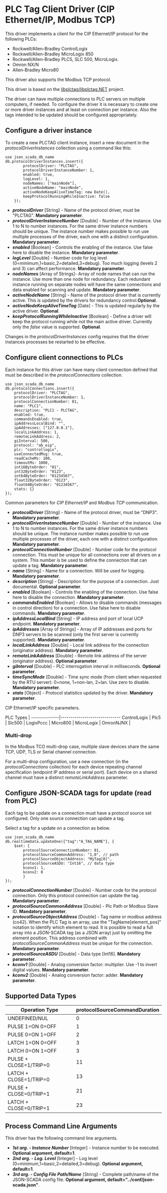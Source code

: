 # PLC Tag Client Driver (CIP Ethernet/IP, Modbus TCP)

This driver implements a client for the CIP Ethernet/IP protocol for the following PLCs:

* Rockwell/Allen-Bradley ControlLogix
* Rockwell/Allen-Bradley MicroLogix 850
* Rockwell/Allen-Bradley PLC5, SLC 500, MicroLogix.
* Omron NX/N
* Allen-Bradley Micro80

This driver also supports the Modbus TCP protocol.

This driver is based on the [libplctag/libplctag.NET](https://github.com/libplctag/libplctag.NET) project.

The driver can have multiple connections to PLC servers on multiple computers, if needed.
To configure the driver it is necessary to create one or more driver instances and at least on connection per instance. Also the tags intended to be updated should be configured appropriately.

##  Configure a driver instance

To create a new PLCTAG client instance, insert a new document in the _protocolDriverInstances_ collection using a command like this:

    use json_scada_db_name
    db.protocolDriverInstances.insert({
            protocolDriver: "PLCTAG",
            protocolDriverInstanceNumber: 1,
            enabled: true,
            logLevel: 1,
            nodeNames: ["mainNode"], 
            activeNodeName: "mainNode",
            activeNodeKeepAliveTimeTag: new Date(),
            keepProtocolRunningWhileInactive: false
        });

* _**protocolDriver**_ [String] - Name of the protocol driver, must be "PLCTAG". **Mandatory parameter**.
* _**protocolDriverInstanceNumber**_ [Double] - Number of the instance. Use 1 to N to number instances. For the same driver instance numbers should be unique. The instance number makes possible to run use multiple processes of the driver, each one with a distinct configuration. **Mandatory parameter**.
* _**enabled**_ [Boolean] - Controls the enabling of the instance. Use false here to disable the instance. **Mandatory parameter**.
* _**logLevel**_ [Double] - Number code for log level (0=minimum,1=basic,2=detailed,3=debug). Too much logging (levels 2 and 3) can affect performance. **Mandatory parameter**.
* _**nodeNames**_ [Array of Strings]- Array of node names that can run the instance. Use more than one node for redundancy. Each redundant instance running on separate nodes will have the same connections and data enabled for scanning and update. **Mandatory parameter**.
* _**activeNodeName**_ [String] - Name of the protocol driver that is currently active. This is updated by the drivers for redundancy control.**Optional**.
* _**activeNodeKeepAliveTimeTag**_ [Date] - This is updated regularly  by the active driver. **Optional**.
* _**keepProtocolRunningWhileInactive**_ [Boolean] - Define a driver will keep the protocol running while not the main active driver. Currently only the _false_ value is supported. **Optional**.

Changes in the _protocolDriverInstances_ config requires that the driver instances processes be restarted to be effective.

## Configure client connections to PLCs

Each instance for this driver can have many client connection defined that must be described in the _protocolConnections_ collection.

    use json_scada_db_name
    db.protocolConnections.insert({
        protocolDriver: "PLCTAG",
        protocolDriverInstanceNumber: 1,
        protocolConnectionNumber: 81,
        name: "PLC1",
        description: "PLC1 - PLCTAG",
        enabled: true,
        commandsEnabled: true,
        ipAddressLocalBind: "", 
        ipAddresses: ["127.0.0.1"],
        localLinkAddress: 1,
        remoteLinkAddress: 2,
        giInterval: 500, 
        protocol: "ab_eip",
        plc: "controllogix",
        useConnectedMsg: true,
        readCacheMs: 100,
        timeoutMs: 1000,
        int16ByteOrder: "01",
        int32ByteOrder: "0123",
        int64ByteOrder: "01234567",
        float32ByteOrder: "0123",
        float64ByteOrder: "01234567",        
        stats: {}
    });

Common parameters for _CIP Ethernet/IP_ and _Modbus TCP_ communication.
* _**protocolDriver**_ [String] - Name of the protocol driver, must be  "DNP3". **Mandatory parameter**.
* _**protocolDriverInstanceNumber**_ [Double] - Number of the instance. Use 1 to N to number instances. For the same driver instance numbers should be unique. The instance number makes possible to run use multiple processes of the driver, each one with a distinct configuration. **Mandatory parameter**.
* _**protocolConnectionNumber**_ [Double] - Number code for the protocol connection. This must be unique for all connections over all drivers on a system. This number is be used to define the connection that can update a tag. **Mandatory parameter**.
* _**name**_ [String] - Name for a connection. Will be used for logging. **Mandatory parameter**.
* _**description**_ [String] - Description for the purpose of a connection. Just documental. **Optional parameter**.
* _**enabled**_ [Boolean] - Controls the enabling of the connection. Use false here to disable the connection. **Mandatory parameter**.
* _**commandsEnabled**_ [Boolean] - Allows to disable commands (messages in control direction) for a connection. Use false here to disable commands. **Mandatory parameter**.
* _**ipAddressLocalBind**_ [String] - IP address and port of local UCP endpoint. **Mandatory parameter**.
* _**ipAddresses**_ [Array of Strings] - Array of IP addresses and ports for DNP3 servers to be scanned (only the first server is currently supported). **Mandatory parameter**.
* _**localLinkAddress**_ [Double] - Local link address for the connection (originator address). **Mandatory parameter**.
* _**remoteLinkAddress**_ [Double] - Remote link address of the server (originator address). **Optional parameter**.
* _**giInterval**_ [Double] - PLC interrogation interval in milliseconds. **Optional parameter**.
* _**timeSyncMode**_ [Double] - Time sync mode (from client when requested by the RTU server): 0=none, 1=non-lan, 2=lan. Use zero to disable. **Mandatory parameter**.
* _**stats**_ [Object] - Protocol statistics updated by the driver. **Mandatory parameter**.

CIP Ethernet/IP specific parameters.

PLC Types     | 
--------------|------------------------------
ControlLogix  |
Plc5          |
Slc500        |
LogixPccc     |
Micro800      |
MicroLogix    | 
OmronNJNX     |


### Multi-drop 

In the Modbus TCO multi-drop case, multiple slave devices share the same TCP, UDP, TLS or Serial channel connection.

For a multi-drop configuration, use a new connection (in the _protocolConnections_ collection) for each device repeating channel specification (endpoint IP address or serial port). Each device on a shared channel must have a distinct _remoteLinkAddress_ parameter.

## Configure JSON-SCADA tags for update (read from PLC)

Each tag to be update on a connection must have a protocol source set configured. Only one source connection can update a tag.

Select a tag for a update on a connection as below.

    use json_scada_db_name
    db.realtimeData.updateOne({"tag":"A_TAG_NAME"}, {
        $set: {
            protocolSourceConnectionNumber: 81,
            protocolSourceCommonAddress: "1,0", // path
            protocolSourceObjectAddress: "MyTag[0]",
            protocolSourceASDU: "Int16", // data type
            kconv1: 1,
            kconv2: 0
            }
    });

* _**protocolConnectionNumber**_ [Double] - Number code for the protocol connection. Only this protocol connection can update the tag. **Mandatory parameter**.
* _**protocolSourceCommonAddress**_ [Double] - Plc Path or Modbus Slave ID. **Mandatory parameter**.
* _**protocolSourceObjectAddress**_ [Double] - Tag name or modbus address (co42). When the PLC Tag is an array, use the "TagName[element_pos]" notation to identify which element to read. It is possible to read a full array into a JSON-SCADA tag (as a JSON array) just by omitting the element position. This address combined with _protocolSourceCommonAddress_ must be unique for the connection. **Mandatory parameter**.
* _**protocolSourceASDU**_ [Double] - Data type [Int16]. **Mandatory parameter**.
* _**kconv1**_ [Double] - Analog conversion factor: multiplier. Use -1 to invert digital values. **Mandatory parameter**.
* _**kconv2**_ [Double] - Analog conversion factor: adder. **Mandatory parameter**.

## Supported Data Types

Operation Type         | protocolSourceCommandDuration
-----------------------|------------------------------
UNDEFINED/NUL          | 0
PULSE 1=ON 0=OFF       | 1
PULSE 0=ON 1=OFF       | 2
LATCH 1=ON 0=OFF       | 3
LATCH 0=ON 1=OFF       | 3
PULSE + CLOSE=1/TRIP=0 | 11
LATCH + CLOSE=1/TRIP=0 | 13
PULSE + CLOSE=0/TRIP=1 | 21
LATCH + CLOSE=0/TRIP=1 | 23

## Process Command Line Arguments

This driver has the following command line arguments.

* _**1st arg. - Instance Number**_ [Integer] - Instance number to be executed. **Optional argument, default=1**.
* _**2nd arg. - Log. Level**_ [Integer] - Log level (0=minimum,1=basic,2=detailed,3=debug). **Optional argument, default=1**.
* _**3rd arg. - Config File Path/Name**_ [String] - Complete path/name of the JSON-SCADA config file. **Optional argument, default="../conf/json-scada.json"**.
